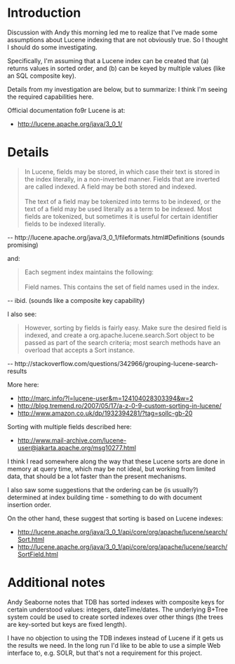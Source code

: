 

# Introduction #

Discussion with Andy this morning led me to realize that I've made some assumptions about Lucene indexing that are not obviously true.  So I thought I should do some investigating.

Specifically, I'm assuming that a Lucene index can be created that (a) returns values in sorted order, and (b) can be keyed by multiple values (like an SQL composite key).

Details from my investigation are below, but to summarize: I think I'm seeing the required capabilities here.

Official documentation fo9r Lucene is at:
  * http://lucene.apache.org/java/3_0_1/

# Details #

<blockquote>
In Lucene, fields may be stored, in which case their text is stored in the index literally, in a non-inverted manner. Fields that are inverted are called indexed. A field may be both stored and indexed.<br>
<br>
The text of a field may be tokenized into terms to be indexed, or the text of a field may be used literally as a term to be indexed. Most fields are tokenized, but sometimes it is useful for certain identifier fields to be indexed literally.<br>
</blockquote>
-- http://lucene.apache.org/java/3_0_1/fileformats.html#Definitions (sounds promising)

and:
<blockquote>
Each segment index maintains the following:<br>
<br>
Field names. This contains the set of field names used in the index.<br>
</blockquote>
-- ibid. (sounds like a composite key capability)

I also see:
<blockquote>
However, sorting by fields is fairly easy. Make sure the desired field is indexed, and create a org.apache.lucene.search.Sort object to be passed as part of the search criteria; most search methods have an overload that accepts a Sort instance.<br>
</blockquote>
-- http://stackoverflow.com/questions/342966/grouping-lucene-search-results

More here:
  * http://marc.info/?l=lucene-user&m=124104028303394&w=2
  * http://blog.tremend.ro/2007/05/17/a-z-0-9-custom-sorting-in-lucene/
  * http://www.amazon.co.uk/dp/1932394281/?tag=sollc-gb-20

Sorting with multiple fields described here:
  * http://www.mail-archive.com/lucene-user@jakarta.apache.org/msg10277.html

I think I read somewhere along the way that these Lucene sorts are done in memory at query time, which may be not ideal, but working from limited data, that should be a lot faster than the present mechanisms.

I also saw some suggestions that the ordering can be (is usually?) determined at index building time - something to do with document insertion order.

On the other hand, these suggest that sorting is based on Lucene indexes:
  * http://lucene.apache.org/java/3_0_1/api/core/org/apache/lucene/search/Sort.html
  * http://lucene.apache.org/java/3_0_1/api/core/org/apache/lucene/search/SortField.html

# Additional notes #

Andy Seaborne notes that TDB has sorted indexes with composite keys for certain understood values: integers, dateTime/dates.  The underlying B+Tree system could be used to create sorted indexes over other things (the trees are key-sorted but keys are fixed length).

I have no objection to using the TDB indexes instead of Lucene if it gets us the results we need.  In the long run I'd like to be able to use a simple Web interface to, e.g. SOLR, but that's not a requirement for this project.